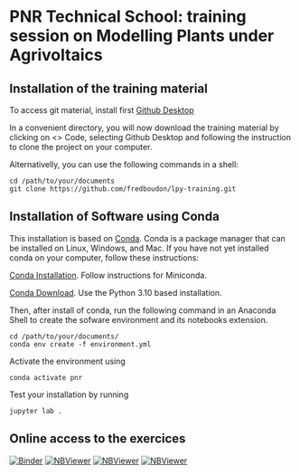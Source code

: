 # PNR Technical School: training session on Modelling Plants under Agrivoltaics


## Installation of the training material

To access git material, install first [Github Desktop](https://desktop.github.com/)

In a convenient directory, you will now download the training material by clicking on <> Code, selecting Github Desktop and following the instruction to clone the project on your computer.

Alternativelly, you can use the following commands in a shell:

    cd /path/to/your/documents
    git clone https://github.com/fredboudon/lpy-training.git


## Installation of Software using Conda


This installation is based on [Conda](https://conda.io). Conda is a package manager that can be installed on Linux, Windows, and Mac.
If you have not yet installed conda on your computer, follow these instructions:

[Conda Installation](https://docs.conda.io/projects/conda/en/latest/user-guide/install/index.html). Follow instructions for Miniconda.

[Conda Download](https://conda.io/miniconda.html). Use the Python 3.10 based installation.

Then, after install of conda, run the following command in an Anaconda Shell to create the sofware environment and its notebooks extension.

    cd /path/to/your/documents/
    conda env create -f environment.yml

Activate the environment using

    conda activate pnr

Test your installation by running

    jupyter lab .


## Online access to the exercices

[![Binder](https://mybinder.org/badge_logo.svg)](https://mybinder.org/v2/gh/fredboudon/lpy-training.git/imagina2021?filepath=examples)
[![NBViewer](https://img.shields.io/badge/render-nbviewer-orange.svg)](https://nbviewer.jupyter.org/github/fredboudon/lpy-training/blob/imagina2021/examples/L-systems-Topo-Turtle.ipynb)
[![NBViewer](https://img.shields.io/badge/render-nbviewer-orange.svg)](https://nbviewer.jupyter.org/github/fredboudon/lpy-training/blob/imagina2021/examples/L-systems-Rewritting.ipynb)
[![NBViewer](https://img.shields.io/badge/render-nbviewer-orange.svg)](https://nbviewer.jupyter.org/github/fredboudon/lpy-training/blob/imagina2021/examples/Lsystems-InformationTransfert.ipynb)
